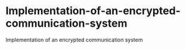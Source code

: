# Implementation-of-an-encrypted-communication-system
Implementation of an encrypted communication system
